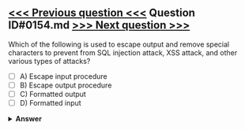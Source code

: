 [<<< Previous question <<<](0153.md)   Question ID#0154.md   [>>> Next question >>>](0155.md)
---

Which of the following is used to escape output and remove special characters to prevent from SQL injection attack, XSS attack, and other various types of attacks?

- [ ] A) Escape input procedure
- [ ] B) Escape output procedure
- [ ] C) Formatted output
- [ ] D) Formatted input

<details><summary><b>Answer</b></summary>
<p>
  Answer: <strong>A</strong>
</p>
</details>
